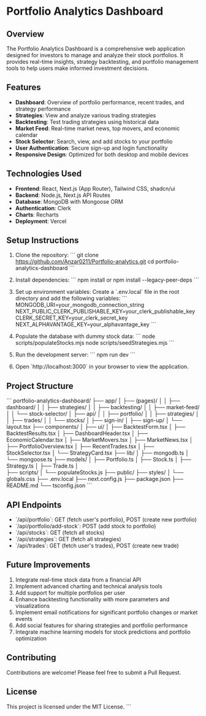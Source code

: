 # Portfolio Analytics Dashboard

## Overview

The Portfolio Analytics Dashboard is a comprehensive web application designed for investors to manage and analyze their stock portfolios. It provides real-time insights, strategy backtesting, and portfolio management tools to help users make informed investment decisions.

## Features

- **Dashboard**: Overview of portfolio performance, recent trades, and strategy performance
- **Strategies**: View and analyze various trading strategies
- **Backtesting**: Test trading strategies using historical data
- **Market Feed**: Real-time market news, top movers, and economic calendar
- **Stock Selector**: Search, view, and add stocks to your portfolio
- **User Authentication**: Secure sign-up and login functionality
- **Responsive Design**: Optimized for both desktop and mobile devices

## Technologies Used

- **Frontend**: React, Next.js (App Router), Tailwind CSS, shadcn/ui
- **Backend**: Node.js, Next.js API Routes
- **Database**: MongoDB with Mongoose ORM
- **Authentication**: Clerk
- **Charts**: Recharts
- **Deployment**: Vercel

## Setup Instructions

1. Clone the repository:
   \`\`\`
   git clone https://github.com/Anzar0211/Portfolio-analytics.git
   cd portfolio-analytics-dashboard
   \`\`\`

2. Install dependencies:
   \`\`\`
   npm install or npm install --legacy-peer-deps
   \`\`\`

3. Set up environment variables:
   Create a \`.env.local\` file in the root directory and add the following variables:
   \`\`\`
   MONGODB_URI=your_mongodb_connection_string
   NEXT_PUBLIC_CLERK_PUBLISHABLE_KEY=your_clerk_publishable_key
   CLERK_SECRET_KEY=your_clerk_secret_key
   NEXT_ALPHAVANTAGE_KEY=your_alphavantage_key
   \`\`\`

5. Populate the database with dummy stock data:
   \`\`\`
   node scripts/populateStocks.mjs
   node scripts/seedStrategies.mjs
   \`\`\`

7. Run the development server:
   \`\`\`
   npm run dev
   \`\`\`

8. Open \`http://localhost:3000\` in your browser to view the application.

## Project Structure

\`\`\`
portfolio-analytics-dashboard/
├── app/
│   ├── (pages)/
│   │   ├── dashboard/
│   │   ├── strategies/
│   │   ├── backtesting/
│   │   ├── market-feed/
│   │   └── stock-selector/
│   ├── api/
│   │   ├── portfolio/
│   │   ├── strategies/
│   │   ├── trades/
│   │   └── stocks/
│   ├── sign-in/
│   ├── sign-up/
│   └── layout.tsx
├── components/
│   ├── ui/
│   ├── BacktestForm.tsx
│   ├── BacktestResults.tsx
│   ├── DashboardHeader.tsx
│   ├── EconomicCalendar.tsx
│   ├── MarketMovers.tsx
│   ├── MarketNews.tsx
│   ├── PortfolioOverview.tsx
│   ├── RecentTrades.tsx
│   ├── StockSelector.tsx
│   └── StrategyCard.tsx
├── lib/
│   ├── mongodb.ts
│   └── mongoose.ts
├── models/
│   ├── Portfolio.ts
│   ├── Stock.ts
│   ├── Strategy.ts
│   ├── Trade.ts
│   
├── scripts/
│   └── populateStocks.js
├── public/
├── styles/
│   └── globals.css
├── .env.local
├── next.config.js
├── package.json
├── README.md
└── tsconfig.json
\`\`\`

## API Endpoints

- \`/api/portfolio\`: GET (fetch user's portfolio), POST (create new portfolio)
- \`/api/portfolio/add-stock\`: POST (add stock to portfolio)
- \`/api/stocks\`: GET (fetch all stocks)
- \`/api/strategies\`: GET (fetch all strategies)
- \`/api/trades\`: GET (fetch user's trades), POST (create new trade)

## Future Improvements

1. Integrate real-time stock data from a financial API
2. Implement advanced charting and technical analysis tools
3. Add support for multiple portfolios per user
4. Enhance backtesting functionality with more parameters and visualizations
5. Implement email notifications for significant portfolio changes or market events
6. Add social features for sharing strategies and portfolio performance
7. Integrate machine learning models for stock predictions and portfolio optimization

## Contributing

Contributions are welcome! Please feel free to submit a Pull Request.

## License

This project is licensed under the MIT License.
\`\`\`




